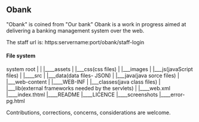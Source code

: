 ## Obank

"Obank" is coined from "Our bank"
Obank is a work in progress aimed at delivering a banking management system over the web.

The staff url is: https:servername:port/obank/staff-login

#### File system
system root
   |
   |
   |____assets
   |       |___css(css files)
   |       |___images
   |       |___js(javaScript files)
   |
   |____src
   |     |___data(data files- JSON)
   |     |___java(java sorce files)
   |     |___web-content
   |
   |____WEB-INF
   |      |___classes(java class files)
   |      |___lib(external frameworks needed by the servlets)
   |
   |____web.xml
   |____index.thtml
   |____README
   |____LICENCE
   |____screenshots
   |____error-pg.html
   

Contributions, corrections, concerns, considerations are welcome.